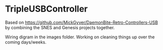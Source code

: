 # TripleUSBController

Based on https://github.com/MickGyver/DaemonBite-Retro-Controllers-USB by combining the SNES and Genesis projects together.

Wiring digram in the images folder. Working on cleaning things up over the coming days/weeks.
